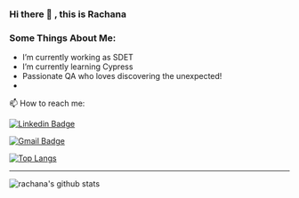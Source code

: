 ### Hi there 👋 , this is Rachana

<!-- <--
**RachanaHT/RachanaHT** is a ✨ _special_ ✨ repository because its `README.md` (this file) appears on your GitHub profile. -->

### Some Things About Me:

-  I’m currently working as SDET
-  I’m currently learning Cypress
-  Passionate QA who loves discovering the unexpected!
-  
<!-- -->
 📫 How to reach me: 

<!-- SOCAIL MEDIA HANDLES -->
[![Linkedin Badge](https://img.shields.io/badge/-Rachana_HT-blue?style=flat-square&logo=Linkedin&logoColor=white&link=https://www.linkedin.com/in/rachana-h-t-846010169/)](https://www.linkedin.com/in/rachana-h-t-846010169/)

[![Gmail Badge](https://img.shields.io/badge/-Rachana_HT-c14438?style=flat-square&logo=Gmail&logoColor=white&link=mailto:rachanaht1218@gmail.com)](mailto:rachanaht1218@gmail.com)

<!--  TOP LANGUAGES STATISTICS -->
 [![Top Langs](https://github-readme-stats.vercel.app/api/top-langs/?username=rachanaht&theme=dark&layout=compact&align=right&width=40%)](https://github.com/anuraghazra/github-readme-stats)
 
  ---
  ![rachana's github stats](https://github-readme-stats.vercel.app/api?username=RachanaHT&show_icons=true&count_private=true&hide=issues,prs)
 
